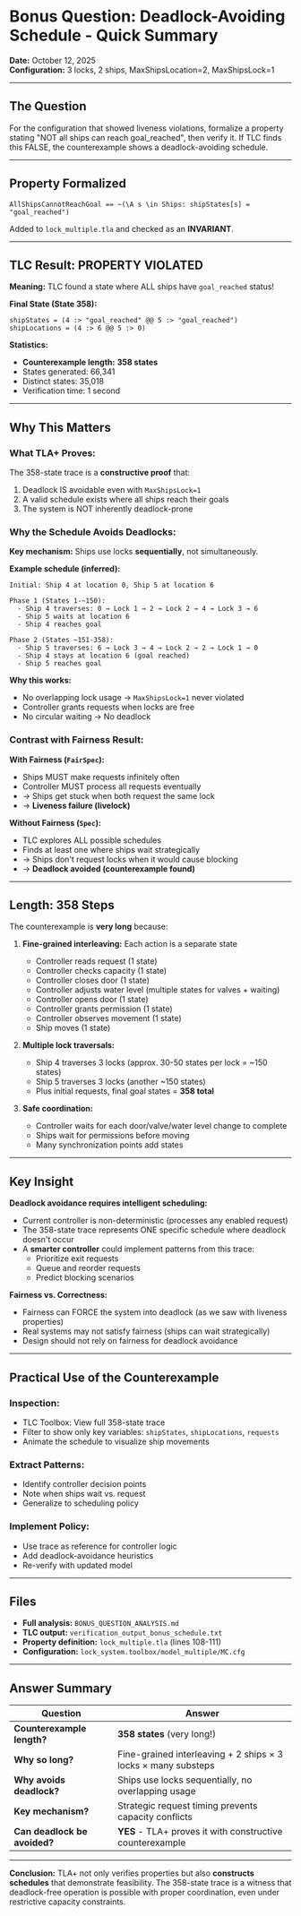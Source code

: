 # Bonus Question: Deadlock-Avoiding Schedule - Quick Summary

**Date:** October 12, 2025  
**Configuration:** 3 locks, 2 ships, MaxShipsLocation=2, MaxShipsLock=1

---

## The Question

For the configuration that showed liveness violations, formalize a property stating "NOT all ships can reach goal_reached", then verify it. If TLC finds this FALSE, the counterexample shows a deadlock-avoiding schedule.

---

## Property Formalized

```tla
AllShipsCannotReachGoal == ~(\A s \in Ships: shipStates[s] = "goal_reached")
```

Added to `lock_multiple.tla` and checked as an **INVARIANT**.

---

## TLC Result: **PROPERTY VIOLATED**

**Meaning:** TLC found a state where ALL ships have `goal_reached` status!

**Final State (State 358):**
```tla
shipStates = (4 :> "goal_reached" @@ 5 :> "goal_reached")
shipLocations = (4 :> 6 @@ 5 :> 0)
```

**Statistics:**
- **Counterexample length:** **358 states**
- States generated: 66,341
- Distinct states: 35,018
- Verification time: 1 second

---

## Why This Matters

### **What TLA+ Proves:**

The 358-state trace is a **constructive proof** that:
1. Deadlock IS avoidable even with `MaxShipsLock=1`
2. A valid schedule exists where all ships reach their goals
3. The system is NOT inherently deadlock-prone

### **Why the Schedule Avoids Deadlocks:**

**Key mechanism:** Ships use locks **sequentially**, not simultaneously.

**Example schedule (inferred):**
```
Initial: Ship 4 at location 0, Ship 5 at location 6

Phase 1 (States 1-~150):
  - Ship 4 traverses: 0 → Lock 1 → 2 → Lock 2 → 4 → Lock 3 → 6
  - Ship 5 waits at location 6
  - Ship 4 reaches goal

Phase 2 (States ~151-358):
  - Ship 5 traverses: 6 → Lock 3 → 4 → Lock 2 → 2 → Lock 1 → 0
  - Ship 4 stays at location 6 (goal reached)
  - Ship 5 reaches goal
```

**Why this works:**
- No overlapping lock usage → `MaxShipsLock=1` never violated
- Controller grants requests when locks are free
- No circular waiting → No deadlock

### **Contrast with Fairness Result:**

**With Fairness (`FairSpec`):**
- Ships MUST make requests infinitely often
- Controller MUST process all requests eventually
- → Ships get stuck when both request the same lock
- → **Liveness failure (livelock)**

**Without Fairness (`Spec`):**
- TLC explores ALL possible schedules
- Finds at least one where ships wait strategically
- → Ships don't request locks when it would cause blocking
- → **Deadlock avoided (counterexample found)**

---

## Length: 358 Steps

The counterexample is **very long** because:

1. **Fine-grained interleaving:** Each action is a separate state
   - Controller reads request (1 state)
   - Controller checks capacity (1 state)
   - Controller closes door (1 state)
   - Controller adjusts water level (multiple states for valves + waiting)
   - Controller opens door (1 state)
   - Controller grants permission (1 state)
   - Controller observes movement (1 state)
   - Ship moves (1 state)

2. **Multiple lock traversals:**
   - Ship 4 traverses 3 locks (approx. 30-50 states per lock = ~150 states)
   - Ship 5 traverses 3 locks (another ~150 states)
   - Plus initial requests, final goal states = **358 total**

3. **Safe coordination:**
   - Controller waits for each door/valve/water level change to complete
   - Ships wait for permissions before moving
   - Many synchronization points add states

---

## Key Insight

**Deadlock avoidance requires intelligent scheduling:**
- Current controller is non-deterministic (processes any enabled request)
- The 358-state trace represents ONE specific schedule where deadlock doesn't occur
- A **smarter controller** could implement patterns from this trace:
  - Prioritize exit requests
  - Queue and reorder requests
  - Predict blocking scenarios

**Fairness vs. Correctness:**
- Fairness can FORCE the system into deadlock (as we saw with liveness properties)
- Real systems may not satisfy fairness (ships can wait strategically)
- Design should not rely on fairness for deadlock avoidance

---

## Practical Use of the Counterexample

### **Inspection:**
- TLC Toolbox: View full 358-state trace
- Filter to show only key variables: `shipStates`, `shipLocations`, `requests`
- Animate the schedule to visualize ship movements

### **Extract Patterns:**
- Identify controller decision points
- Note when ships wait vs. request
- Generalize to scheduling policy

### **Implement Policy:**
- Use trace as reference for controller logic
- Add deadlock-avoidance heuristics
- Re-verify with updated model

---

## Files

- **Full analysis:** `BONUS_QUESTION_ANALYSIS.md`
- **TLC output:** `verification_output_bonus_schedule.txt`
- **Property definition:** `lock_multiple.tla` (lines 108-111)
- **Configuration:** `lock_system.toolbox/model_multiple/MC.cfg`

---

## Answer Summary

| Question | Answer |
|----------|--------|
| **Counterexample length?** | **358 states** (very long!) |
| **Why so long?** | Fine-grained interleaving + 2 ships × 3 locks × many substeps |
| **Why avoids deadlock?** | Ships use locks sequentially, no overlapping usage |
| **Key mechanism?** | Strategic request timing prevents capacity conflicts |
| **Can deadlock be avoided?** | **YES** - TLA+ proves it with constructive counterexample |

---

**Conclusion:** TLA+ not only verifies properties but also **constructs schedules** that demonstrate feasibility. The 358-state trace is a witness that deadlock-free operation is possible with proper coordination, even under restrictive capacity constraints.
